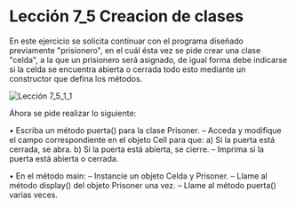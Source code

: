 # Lección 7_5 Creacion de clases

En este ejercicio se solicita continuar con el programa diseñado previamente "prisionero", en el cuál ésta vez se pide crear una clase "celda", a la que un prisionero será asignado, de igual forma debe indicarse si la celda se encuentra abierta o cerrada todo esto mediante un constructor que defina los métodos.

![Lección 7_5_1_1](https://user-images.githubusercontent.com/54320247/68538976-8c9c4d80-0342-11ea-9438-c15835b7fe32.jpg)

Áhora se pide realizar lo siguiente:

• Escriba un método puerta() para la clase Prisoner.
– Acceda y modifique el campo correspondiente en el objeto Cell para que:
  a) Si la puerta está cerrada, se abra.
  b) Si la puerta está abierta, se cierre.
– Imprima si la puerta está abierta o cerrada.

• En el método main:
– Instancie un objeto Celda y Prisoner.
– Llame al método display() del objeto Prisoner una vez.
– Llame al método puerta() varias veces.

